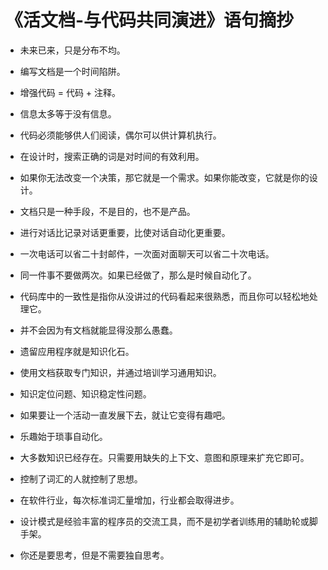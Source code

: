 # 《活文档-与代码共同演进》语句摘抄

- 未来已来，只是分布不均。

- 编写文档是一个时间陷阱。

- 增强代码 = 代码 + 注释。

- 信息太多等于没有信息。

- 代码必须能够供人们阅读，偶尔可以供计算机执行。

- 在设计时，搜索正确的词是对时间的有效利用。

- 如果你无法改变一个决策，那它就是一个需求。如果你能改变，它就是你的设计。

- 文档只是一种手段，不是目的，也不是产品。

- 进行对话比记录对话更重要，比使对话自动化更重要。

- 一次电话可以省二十封邮件，一次面对面聊天可以省二十次电话。

- 同一件事不要做两次。如果已经做了，那么是时候自动化了。

- 代码库中的一致性是指你从没讲过的代码看起来很熟悉，而且你可以轻松地处理它。

- 并不会因为有文档就能显得没那么愚蠢。

- 遗留应用程序就是知识化石。

- 使用文档获取专门知识，并通过培训学习通用知识。

- 知识定位问题、知识稳定性问题。

- 如果要让一个活动一直发展下去，就让它变得有趣吧。

- 乐趣始于琐事自动化。

- 大多数知识已经存在。只需要用缺失的上下文、意图和原理来扩充它即可。

- 控制了词汇的人就控制了思想。

- 在软件行业，每次标准词汇量增加，行业都会取得进步。

- 设计模式是经验丰富的程序员的交流工具，而不是初学者训练用的辅助轮或脚手架。

- 你还是要思考，但是不需要独自思考。
